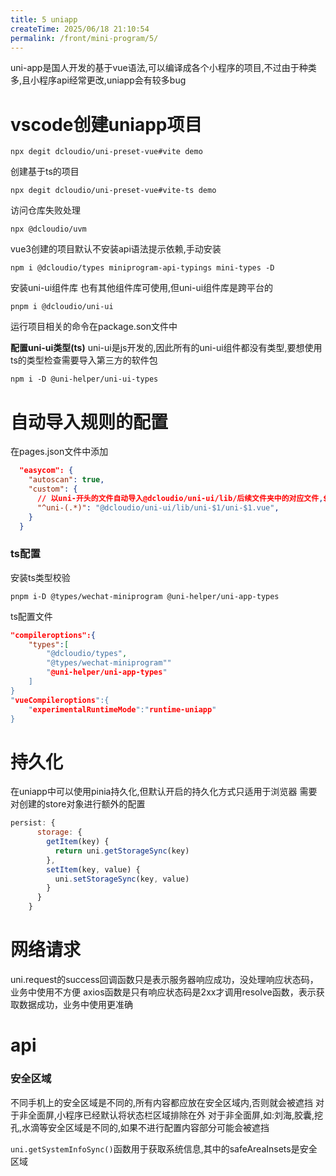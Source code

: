 ```yaml
---
title: 5 uniapp
createTime: 2025/06/18 21:10:54
permalink: /front/mini-program/5/
---
```

uni-app是国人开发的基于vue语法,可以编译成各个小程序的项目,不过由于种类多,且小程序api经常更改,uniapp会有较多bug


# vscode创建uniapp项目
```shell
npx degit dcloudio/uni-preset-vue#vite demo
```
创建基于ts的项目
```shell
npx degit dcloudio/uni-preset-vue#vite-ts demo
```
访问仓库失败处理
```shell
npx @dcloudio/uvm
```
vue3创建的项目默认不安装api语法提示依赖,手动安装
```shell
npm i @dcloudio/types miniprogram-api-typings mini-types -D
```
安装uni-ui组件库
也有其他组件库可使用,但uni-ui组件库是跨平台的
```shell
pnpm i @dcloudio/uni-ui
```

运行项目相关的命令在package.son文件中

**配置uni-ui类型(ts)**
uni-ui是js开发的,因此所有的uni-ui组件都没有类型,要想使用ts的类型检查需要导入第三方的软件包
```shell
npm i -D @uni-helper/uni-ui-types
```

# 自动导入规则的配置
在pages.json文件中添加
```json
  "easycom": {
    "autoscan": true,
    "custom": {
	  // 以uni-开头的文件自动导入@dcloudio/uni-ui/lib/后续文件夹中的对应文件,$1是占位符表示uni-后面名字
      "^uni-(.*)": "@dcloudio/uni-ui/lib/uni-$1/uni-$1.vue",
    }
  }
```

### ts配置
安装ts类型校验
```shell
pnpm i-D @types/wechat-miniprogram @uni-helper/uni-app-types
```
ts配置文件
```json
"compileroptions":{
	"types":[
		"@dcloudio/types",
		"@types/wechat-miniprogram""
		"@uni-helper/uni-app-types"
	]
}
"vueCompileroptions":{
	"experimentalRuntimeMode":"runtime-uniapp"
}
```

# 持久化
在uniapp中可以使用pinia持久化,但默认开启的持久化方式只适用于浏览器
需要对创建的store对象进行额外的配置
```js
persist: {
      storage: {
        getItem(key) {
          return uni.getStorageSync(key)
        },
        setItem(key, value) {
          uni.setStorageSync(key, value)
        }
      }
    }
```

# 网络请求
uni.request的success回调函数只是表示服务器响应成功，没处理响应状态码，业务中使用不方便
axios函数是只有响应状态码是2xx才调用resolve函数，表示获取数据成功，业务中使用更准确

# api

### 安全区域
不同手机上的安全区域是不同的,所有内容都应放在安全区域内,否则就会被遮挡
对于非全面屏,小程序已经默认将状态栏区域排除在外
对于非全面屏,如:刘海,胶囊,挖孔,水滴等安全区域是不同的,如果不进行配置内容部分可能会被遮挡

`uni.getSystemInfoSync()`函数用于获取系统信息,其中的safeAreaInsets是安全区域

